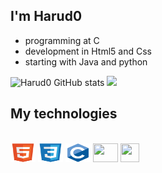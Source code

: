 ## I'm Harud0
- programming at C
- development in Html5 and Css
- starting with Java and python 


![Harud0 GitHub stats](https://github-readme-stats.vercel.app/api?username=Harud0&theme=github_dark&show_icons=true)
<img height="180em" src="https://github-readme-stats.vercel.app/api/top-langs/?username=Harud0&layout=compact&langs_count=7&theme=dark"/>


## My technologies

<div style="display:_block"><br/>
<img align="center" alt="Harud0-HTML" height="30" width="40" src="https://raw.githubusercontent.com/devicons/devicon/master/icons/html5/html5-original.svg">
<img align="center" alt="Harud0-CSS" height="30" width="40" src="https://raw.githubusercontent.com/devicons/devicon/master/icons/css3/css3-original.svg">
<img align="center" alt="Harud0-C" height="30" width="40" src="https://raw.githubusercontent.com/devicons/devicon/master/icons/c/c-original.svg">
<img align="center" alt="" height="30" width="40" src="https://cdn-icons-png.flaticon.com/512/5968/5968282.png">
<img align="center" alt="" height="30" width="30" src=https://static-00.iconduck.com/assets.00/python-icon-2048x2037-wpgoz04a.png>
</div>


</div>
